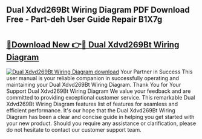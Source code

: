 ## Dual Xdvd269Bt Wiring Diagram PDF Download Free - Part-deh User Guide Repair B1X7g

# <h2><a href="http://dfmtm2h.blite.top/?on=Dual+Xdvd269Bt+Wiring+Diagram">🔗Download New 👉🔴 Dual Xdvd269Bt Wiring Diagram</a></h2>

[![Dual Xdvd269Bt Wiring Diagram download](https://i.imgur.com/lujVjoI.png)](http://dfmtm2h.blite.top/?on=Dual+Xdvd269Bt+Wiring+Diagram)
Your Partner in Success This user manual is your reliable companion in successfully operating and maintaining your Dual Xdvd269Bt Wiring Diagram. Thank You for Your Support Dual Xdvd269Bt Wiring Diagram We value your feedback and are committed to providing exceptional customer service. This remarkable Dual Xdvd269Bt Wiring Diagram features list of features for seamless and efficient performance. It's our hope that the Dual Xdvd269Bt Wiring Diagram has been a clear and concise guide in helping you get started with your new product. Should you require any assistance or clarification, please do not hesitate to contact our customer support team.
